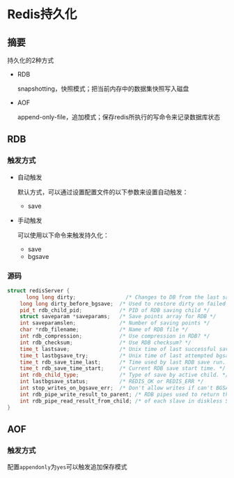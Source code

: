 # Redis持久化



## 摘要

持久化的2种方式

- RDB

  snapshotting，快照模式；把当前内存中的数据集快照写入磁盘

- AOF

  append-only-file，追加模式；保存redis所执行的写命令来记录数据库状态



## RDB

### 触发方式

- 自动触发

  默认方式，可以通过设置配置文件的以下参数来设置自动触发：

  - save

- 手动触发

  可以使用以下命令来触发持久化：

  - save
  - bgsave

### 源码

```c++
struct redisServer {
      long long dirty;                /* Changes to DB from the last save */
    long long dirty_before_bgsave;  /* Used to restore dirty on failed BGSAVE */
    pid_t rdb_child_pid;            /* PID of RDB saving child */
    struct saveparam *saveparams;   /* Save points array for RDB */
    int saveparamslen;              /* Number of saving points */
    char *rdb_filename;             /* Name of RDB file */
    int rdb_compression;            /* Use compression in RDB? */
    int rdb_checksum;               /* Use RDB checksum? */
    time_t lastsave;                /* Unix time of last successful save */
    time_t lastbgsave_try;          /* Unix time of last attempted bgsave */
    time_t rdb_save_time_last;      /* Time used by last RDB save run. */
    time_t rdb_save_time_start;     /* Current RDB save start time. */
    int rdb_child_type;             /* Type of save by active child. */
    int lastbgsave_status;          /* REDIS_OK or REDIS_ERR */
    int stop_writes_on_bgsave_err;  /* Don't allow writes if can't BGSAVE */
    int rdb_pipe_write_result_to_parent; /* RDB pipes used to return the state */
    int rdb_pipe_read_result_from_child; /* of each slave in diskless SYNC. */
}
```



## AOF

### 触发方式

配置`appendonly`为`yes`可以触发追加保存模式

